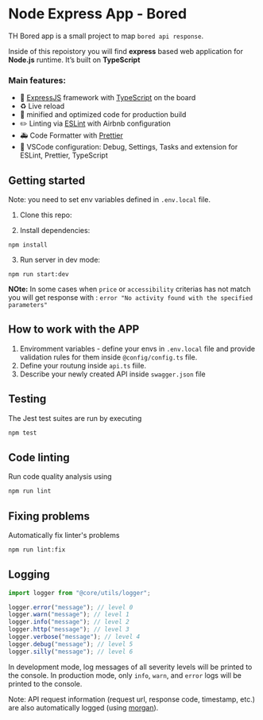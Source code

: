 # Node Express App - Bored

TH Bored app is a small project to map `bored api response`.

Inside of this repoistory you will find **express** based web application for **Node.js** runtime. It’s built on **TypeScript**

### Main features:

- 🚄 [ExpressJS](http://expressjs.com) framework with [TypeScript](https://www.typescriptlang.org/) on the board
- ♻️ Live reload
- 🏇 minified and optimized code for production build
- ✏️ Linting via [ESLint](https://eslint.org) with Airbnb configuration
- 🚑 Code Formatter with [Prettier](https://prettier.io)
- 📘 VSCode configuration: Debug, Settings, Tasks and extension for ESLint, Prettier, TypeScript

## Getting started

Note: you need to set env variables defined in `.env.local` file.

1. Clone this repo:

2. Install dependencies:

```
npm install
```

3. Run server in dev mode:

```
npm run start:dev
```

**NOte:** In some cases when `price` or `accessibility` criterias has not match you will get response with : `error "No activity found with the specified parameters"`

## How to work with the APP

1. Enviromment variables - define your envs in `.env.local` file and provide validation rules for them inside `@config/config.ts` file.
2. Define your routung inside `api.ts` fiile.
3. Describe your newly created API inside `swagger.json` file

## Testing

The Jest test suites are run by executing

```sh
npm test
```

## Code linting

Run code quality analysis using

```sh
npm run lint
```

## Fixing problems

Automatically fix linter's problems

```sh
npm run lint:fix
```

## Logging

```javascript
import logger from "@core/utils/logger";

logger.error("message"); // level 0
logger.warn("message"); // level 1
logger.info("message"); // level 2
logger.http("message"); // level 3
logger.verbose("message"); // level 4
logger.debug("message"); // level 5
logger.silly("message"); // level 6
```

In development mode, log messages of all severity levels will be printed to the console.
In production mode, only `info`, `warn`, and `error` logs will be printed to the console.

Note: API request information (request url, response code, timestamp, etc.) are also automatically logged (using [morgan](https://github.com/expressjs/morgan)).
